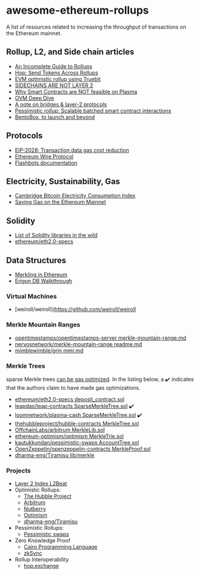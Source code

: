 # awesome-ethereum-rollups

A list of resources related to increasing the throughput of transactions on the Ethereum mainnet.

## Rollup, L2, and Side chain articles

- [An Incomplete Guide to Rollups](https://vitalik.ca/general/2021/01/05/rollup.html)
- [Hop: Send Tokens Across Rollups](https://ethresear.ch/t/hop-send-tokens-across-rollups/8581)
- [EVM optimistic rollup using Truebit](https://ethresear.ch/t/evm-optimistic-rollup-using-truebit/9318)
- [SIDECHAINS ARE NOT LAYER 2](https://www.gakonst.com/sidechains2019.pdf)
- [Why Smart Contracts are NOT feasible on Plasma](https://ethresear.ch/t/why-smart-contracts-are-not-feasible-on-plasma/2598)
- [OVM Deep Dive](https://medium.com/ethereum-optimism/ovm-deep-dive-a300d1085f52)
- [A note on bridges & layer-2 protocols](https://stonecoldpat.medium.com/a-note-on-bridges-layer-2-protocols-b01f8fc22324)
- [Pessimistic rollup: Scalable batched smart contract interactions](https://ethresear.ch/t/pessimistic-rollup-scalable-batched-smart-contract-interactions/7765)
- [BentoBox, to launch and beyond](https://boringcrypto.medium.com/bentobox-to-launch-and-beyond-d2d5dc2350bd)

## Protocols

- [EIP-2028: Transaction data gas cost reduction](https://eips.ethereum.org/EIPS/eip-2028)
- [Ethereum Wire Protocol](https://github.com/ethereum/devp2p/blob/master/caps/eth.md)
- [Flashbots documentation](https://docs.flashbots.net/)

## Electricity, Sustainability, Gas

- [Cambridge Bitcoin Electricity Consumption Index](https://cbeci.org/)
- [Saving Gas on the Ethereum Mainnet](https://timdaub.github.io/2021/04/19/ethereum-web3-saving-gas-mainnet/)

## Solidity

- [List of Solidity libraries in the wild](https://forum.openzeppelin.com/t/list-of-solidity-libraries-in-the-wild/2250)
- [ethereum/eth2.0-specs](https://github.com/ethereum/eth2.0-specs/blob/a553e3b18e77db954944d76994e40fb675b48009/ssz/merkle-proofs.md)

## Data Structures

- [Merkling in Ethereum](https://blog.ethereum.org/2015/11/15/merkling-in-ethereum/)
- [Erigon DB Walkthrough](https://github.com/ledgerwatch/erigon/blob/devel/docs/programmers_guide/db_walkthrough.MD)

### Virtual Machines

- [weiroll/weiroll](https://github.com/weiroll/weiroll

### Merkle Mountain Ranges

-  [opentimestamps/opentimestamps-server merkle-mountain-range.md](https://github.com/opentimestamps/opentimestamps-server/blob/ac67218c3d45a93519bea0ec151b1e3629f87bd5/doc/merkle-mountain-range.md)
- [nervosnetwork/merkle-mountain-range readme.md](https://github.com/nervosnetwork/merkle-mountain-range/blob/9f9a95c73edf3d2dde21a53d02e7a3749ef1a4a3/README.md)
- [mimblewimble/grin mmr.md](https://github.com/mimblewimble/grin/blob/172143f7eabbe973c6fa4ee24d8f9a8fc4bae363/doc/mmr.md)

### Merkle Trees

sparse Merkle trees [can be gas optimized](https://ethresear.ch/t/optimizing-sparse-merkle-trees/3751). In the listing below, a ✔️ indicates that the authors claim to have made gas optimizations.

- [ethereum/eth2.0-specs deposit_contract.sol](https://github.com/ethereum/eth2.0-specs/blob/34fc0a5d09fae6649e0c6ac7a0cb09ff5a999957/solidity_deposit_contract/deposit_contract.sol)
- [leapdao/leap-contracts SparseMerkleTree.sol](https://github.com/leapdao/leap-contracts/blob/3848ee1901f015ab9580922c602fc5921cfd1e67/contracts/SparseMerkleTree.sol) ✔️
- [loomnetwork/plasma-cash SparseMerkleTree.sol](https://github.com/loomnetwork/plasma-cash/blob/9f916cbd5d70f83a6da8b451eaa3d8881f444153/server/contracts/Core/SparseMerkleTree.sol) ✔️
- [thehubbleproject/hubble-contracts MerkleTree.sol](https://github.com/thehubbleproject/hubble-contracts/blob/402668797ff7454996323113128c693a87011c79/contracts/libs/MerkleTree.sol)
- [OffchainLabs/arbitrum MerkleLib.sol](https://github.com/OffchainLabs/arbitrum/blob/4f1a02688639f8f98f5357b30af5c437ba714553/packages/arb-bridge-eth/contracts/libraries/MerkleLib.sol)
- [ethereum-optimism/optimism MerkleTrie.sol](https://github.com/ethereum-optimism/optimism/blob/cc742715ecbca98248367d67f51a5f03038f5ba2/packages/contracts/contracts/optimistic-ethereum/libraries/trie/Lib_MerkleTrie.sol)
- [kautukkundan/pessimistic-swaps AccountTree.sol](https://github.com/kautukkundan/pessimistic-swaps/blob/afc6c7247ca7829dbbc9e47adc7e39c5c97783eb/contracts/AccountTree.sol)
- [OpenZeppelin/openzeppelin-contracts MerkleProof.sol](https://github.com/OpenZeppelin/openzeppelin-contracts/blob/9d5f77db9da0604ce0b25148898a94ae2c20d70f/contracts/utils/cryptography/MerkleProof.sol)
- [dharma-eng/Tiramisu lib/merkle](https://github.com/dharma-eng/Tiramisu/tree/8bbbc3df2a427e208181f0875997146690480810/contracts/lib/merkle)

### Projects

- [Layer 2 Index L2Beat](https://l2beat.com/)
- Optimistic Rollups:
  - [The Hubble Project](https://github.com/thehubbleproject)
  - [Arbitrum](https://github.com/OffchainLabs/arbitrum)
  - [Nutberry](https://github.com/NutBerry)
  - [Optimism](https://github.com/ethereum-optimism)
  - [dharma-eng/Tiramisu](https://github.com/dharma-eng/Tiramisu)
- Pessimistic Rollups:
  - [Pessimistic swaps](https://github.com/kautukkundan/pessimistic-swaps)
- Zero Knowledge Proof
  - [Cairo Programming Language](https://www.cairo-lang.org/)
  - [zkSync](https://zksync.io/)
- Rollup Interoperability
  - [hop.exchange](https://hop.exchange/)
